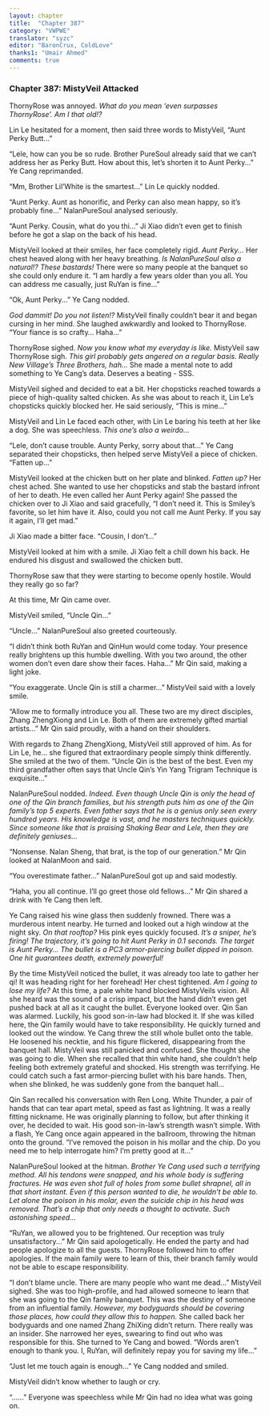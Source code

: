 ```yaml
---
layout: chapter
title:  "Chapter 387"
category: "VWPWE"
translator: "syzc"
editor: "BaronCrux, ColdLove"
thanks1: "Umair Ahmed"
comments: true
---
```


### Chapter 387: MistyVeil Attacked

ThornyRose was annoyed. *What do you mean ‘even surpasses ThornyRose’. Am I that old!?*

Lin Le hesitated for a moment, then said three words to MistyVeil, “Aunt Perky Butt...”

“Lele, how can you be so rude. Brother PureSoul already said that we can’t address her as Perky Butt. How about this, let’s shorten it to Aunt Perky...” Ye Cang reprimanded.

“Mm, Brother Lil’White is the smartest...” Lin Le quickly nodded.

“Aunt Perky. Aunt as honorific, and Perky can also mean happy, so it’s probably fine...” NalanPureSoul analysed seriously.

“Aunt Perky. Cousin, what do you thi...” Ji Xiao didn’t even get to finish before he got a slap on the back of his head.

MistyVeil looked at their smiles, her face completely rigid. *Aunt Perky...* Her chest heaved along with her heavy breathing. *Is NalanPureSoul also a natural!? These bastards!* There were so many people at the banquet so she could only endure it. “I am hardly a few years older than you all. You can address me casually, just RuYan is fine...”

“Ok, Aunt Perky...” Ye Cang nodded.

*God dammit! Do you not listen!?* MistyVeil finally couldn’t bear it and began cursing in her mind. She laughed awkwardly and looked to ThornyRose. “Your fiance is so crafty… Haha...”

ThornyRose sighed. *Now you know what my everyday is like.* 
MistyVeil saw ThornyRose sigh. *This girl probably gets angered on a regular basis. Really New Village’s Three Brothers, hah...* She made a mental note to add something to Ye Cang’s data. Deserves a beating - SSS.

MistyVeil sighed and decided to eat a bit. Her chopsticks reached towards a piece of high-quality salted chicken. As she was about to reach it, Lin Le’s chopsticks quickly blocked her. He said seriously, “This is mine...”

MistyVeil and Lin Le faced each other, with Lin Le baring his teeth at her like a dog. She was speechless. *This one’s also a weirdo...*

“Lele, don’t cause trouble. Aunty Perky, sorry about that...” Ye Cang separated their chopsticks, then helped serve MistyVeil a piece of chicken. “Fatten up...”

MistyVeil looked at the chicken butt on her plate and blinked. *Fatten up?* Her chest ached. She wanted to use her chopsticks and stab the bastard infront of her to death. He even called her Aunt Perky again! She passed the chicken over to Ji Xiao and said gracefully, “I don’t need it. This is Smiley’s favorite, so let him have it. Also, could you not call me Aunt Perky. If you say it again, I’ll get mad.”

Ji Xiao made a bitter face. “Cousin, I don’t...”

MistyVeil looked at him with a smile. Ji Xiao felt a chill down his back. He endured his disgust and swallowed the chicken butt.

ThornyRose saw that they were starting to become openly hostile. Would they really go so far?

At this time, Mr Qin came over.

MistyVeil smiled, “Uncle Qin...”

“Uncle...” NalanPureSoul also greeted courteously.

“I didn’t think both RuYan and QinHun would come today. Your presence really brightens up this humble dwelling. With you two around, the other women don’t even dare show their faces. Haha...” Mr Qin said, making a light joke.

“You exaggerate. Uncle Qin is still a charmer...” MistyVeil said with a lovely smile.

“Allow me to formally introduce you all. These two are my direct disciples, Zhang ZhengXiong and Lin Le. Both of them are extremely gifted martial artists...” Mr Qin said proudly, with a hand on their shoulders.

With regards to Zhang ZhengXiong, MistyVeil still approved of him. As for Lin Le, he… she figured that extraordinary people simply think differently. She smiled at the two of them. “Uncle Qin is the best of the best. Even my third grandfather often says that Uncle Qin’s Yin Yang Trigram Technique is exquisite...”

NalanPureSoul nodded. *Indeed. Even though Uncle Qin is only the head of one of the Qin branch families, but his strength puts him as one of the Qin family’s top 5 experts. Even father says that he is a genius only seen every hundred years. His knowledge is vast, and he masters techniques quickly. Since someone like that is praising Shaking Bear and Lele, then they are definitely geniuses...*

“Nonsense. Nalan Sheng, that brat, is the top of our generation.” Mr Qin looked at NalanMoon and said.

“You overestimate father...” NalanPureSoul got up and said modestly.

“Haha, you all continue. I’ll go greet those old fellows...” Mr Qin shared a drink with Ye Cang then left.

Ye Cang raised his wine glass then suddenly frowned. There was a murderous intent nearby. He turned and looked out a high window at the night sky. *On that rooftop?* His pink eyes quickly focused. *It’s a sniper, he’s firing! The trajectory, it’s going to hit Aunt Perky in 0.1 seconds. The target is Aunt Perky… The bullet is a PC3 armor-piercing bullet dipped in poison. One hit guarantees death, extremely powerful!* 

By the time MistyVeil noticed the bullet, it was already too late to gather her qi! It was heading right for her forehead! Her chest tightened. *Am I going to lose my life?* At this time, a pale white hand blocked MistyVeils vision. All she heard was the sound of a crisp impact, but the hand didn’t even get pushed back at all as it caught the bullet. Everyone looked over. Qin San was alarmed. Luckily, his good son-in-law had blocked it. If she was killed here, the Qin family would have to take responsibility. He quickly turned and looked out the window. Ye Cang threw the still whole bullet onto the table. He loosened his necktie, and his figure flickered, disappearing from the banquet hall. MistyVeil was still panicked and confused. She thought she was going to die. When she recalled that thin white hand, she couldn’t help feeling both extremely grateful and shocked. His strength was terrifying. He could catch such a fast armor-piercing bullet with his bare hands. Then, when she blinked, he was suddenly gone from the banquet hall...

Qin San recalled his conversation with Ren Long. White Thunder, a pair of hands that can tear apart metal, speed as fast as lightning. It was a really fitting nickname. He was originally planning to follow, but after thinking it over, he decided to wait. His good son-in-law’s strength wasn’t simple. With a flash, Ye Cang once again appeared in the ballroom, throwing the hitman onto the ground. “I’ve removed the poison in his mollar and the chip. Do you need me to help interrogate him? I’m pretty good at it...”

NalanPureSoul looked at the hitman. *Brother Ye Cang used such a terrifying method. All his tendons were snapped, and his whole body is suffering fractures. He was even shot full of holes from some bullet shrapnel, all in that short instant. Even if this person wanted to die, he wouldn’t be able to. Let alone the poison in his molar, even the suicide chip in his head was removed. That’s a chip that only needs a thought to activate. Such astonishing speed...*

“RuYan, we allowed you to be frightened. Our reception was truly unsatisfactory...” Mr Qin said apologetically. He ended the party and had people apologize to all the guests. ThornyRose followed him to offer apologies. If the main family were to learn of this, their branch family would not be able to escape responsibility.

“I don’t blame uncle. There are many people who want me dead...” MistyVeil sighed. She was too high-profile, and had allowed someone to learn that she was going to the Qin family banquet. This was the destiny of someone from an influential family. *However, my bodyguards should be covering those places, how could they allow this to happen.* She called back her bodyguards and one named Zhang ZhiXing didn’t return. There really was an insider. She narrowed her eyes, swearing to find out who was responsible for this. She turned to Ye Cang and bowed. “Words aren’t enough to thank you. I, RuYan, will definitely repay you for saving my life...”

“Just let me touch again is enough...” Ye Cang nodded and smiled.

MistyVeil didn’t know whether to laugh or cry.

“......” Everyone was speechless while Mr Qin had no idea what was going on.
